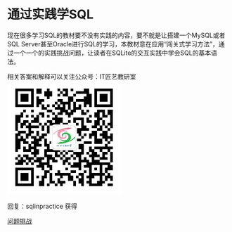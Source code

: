 通过实践学SQL
==================
现在很多学习SQL的教材要不没有实践的内容，要不就是让搭建一个MySQL或者SQL Server甚至Oracle进行SQL的学习，本教材意在应用“闯关式学习方法”，通过一个一个的实践挑战问题，让读者在SQLite的交互实践中学会SQL的基本语法。

相关答案和解释可以关注公众号：IT匠艺教研室
![IT匠艺教研室](images/itcraftsmanship.jpg "IT匠艺教研室")

回复：sqlinpractice   获得

[问题挑战](./index.md)
